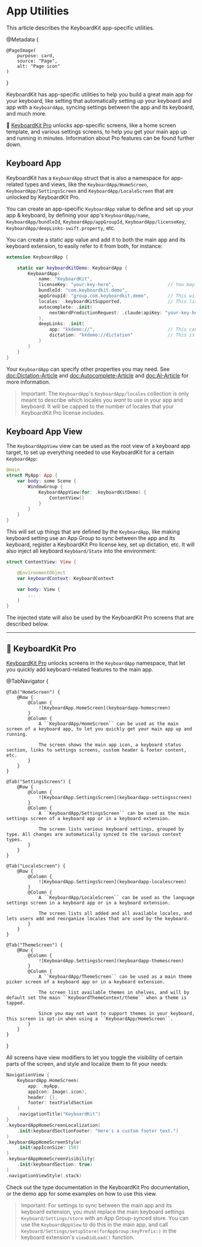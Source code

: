 # App Utilities

This article describes the KeyboardKit app-specific utilities.

@Metadata {

    @PageImage(
        purpose: card,
        source: "Page",
        alt: "Page icon"
    )
}

KeyboardKit has app-specific utilities to help you build a great main app for your keyboard, like setting that automatically setting up your keyboard and app with a ``KeyboardApp``, syncing settings between the app and its keyboard, and much more.   

👑 [KeyboardKit Pro][Pro] unlocks app-specific screens, like a home screen template, and various settings screens, to help you get your main app up and running in minutes. Information about Pro features can be found further down.



## Keyboard App

KeyboardKit has a ``KeyboardApp`` struct that is also a namespace for app-related types and views, like the ``KeyboardApp/HomeScreen``, ``KeyboardApp/SettingsScreen`` and ``KeyboardApp/LocaleScreen`` that are unlocked by KeyboardKit Pro.

You can create an app-specific ``KeyboardApp`` value to define and set up your app & keyboard, by defining your app's  ``KeyboardApp/name``, ``KeyboardApp/bundleId``, ``KeyboardApp/appGroupId``, ``KeyboardApp/licenseKey``, ``KeyboardApp/deepLinks-swift.property``, etc.

You can create a static app value and add it to both the main app and its keyboard extension, to easily refer to it from both, for instance:

```swift
extension KeyboardApp {

    static var keyboardKitDemo: KeyboardApp {
        KeyboardApp(
            name: "KeyboardKit",
            licenseKey: "your-key-here",                    // You may also use a license file
            bundleId: "com.keyboardkit.demo",
            appGroupId: "group.com.keyboardkit.demo",       // This will set up settings syncing
            locales: .keyboardKitSupported,                 // This list is capped to your license 
            autocomplete: .init(
                nextWordPredictionRequest: .claude(apiKey: "your-key-here")
            ),
            deepLinks: .init(
                app: "kkdemo://",                           // This can be used to open your app
                dictation: "kkdemo://dictation"             // This is the default url for the app url
            )
        )
    }
}
```

Your ``KeyboardApp`` can specify other properties you may need. See <doc:Dictation-Article> and <doc:Autocomplete-Article> and <doc:AI-Article> for more information. 

> Important: The ``KeyboardApp``'s ``KeyboardApp/locales`` collection is only meant to describe which locales you *want* to use in your app and keyboard. It will be capped to the number of locales that your KeyboardKit Pro license includes.


## Keyboard App View

The ``KeyboardAppView`` view can be used as the root view of a keyboard app target, to set up everything needed to use KeyboardKit for a certain ``KeyboardApp``:

```swift
@main
struct MyApp: App {
    var body: some Scene {
        WindowGroup {
            KeyboardAppView(for: .keyboardKitDemo) {
                ContentView()
            }
        }
    }
}
```

This will set up things that are defined by the ``KeyboardApp``, like making keyboard setting use an App Group to sync between the app and its keyboard, register a KeyboardKit Pro license key, set up dictation, etc. It will also inject all keyboard ``Keyboard/State`` into the environment:

```swift
struct ContentView: View {

    @EnvironmentObject
    var keyboardContext: KeyboardContext

    var body: View {
        ...
    }
}
```

The injected state will also be used by the KeyboardKit Pro screens that are described below.


---


## 👑 KeyboardKit Pro

[KeyboardKit Pro][Pro] unlocks screens in the ``KeyboardApp`` namespace, that let you quickly add keyboard-related features to the main app.

[Pro]: https://github.com/KeyboardKit/KeyboardKitPro

@TabNavigator {
    
    @Tab("HomeScreen") {
        @Row {
            @Column {
                ![KeyboardApp.HomeScreen](keyboardapp-homescreen)
            }
            @Column {
                A ``KeyboardApp/HomeScreen`` can be used as the main screen of a keyboard app, to let you quickly get your main app up and running. 
                
                The screen shows the main app icon, a keyboard status section, links to settings screens, custom header & footer content, etc.
            }
        }
    }
    
    @Tab("SettingsScreen") {
        @Row {
            @Column {
                ![KeyboardApp.SettingsScreen](keyboardapp-settingsscreen)
            }
            @Column {
                A ``KeyboardApp/SettingsScreen`` can be used as the main settings screen of a keyboard app or in a keyboard extension. 
                
                The screen lists various keyboard settings, grouped by type. All changes are automatically synced to the various context types.
            }
        }
    }
    
    @Tab("LocaleScreen") {
        @Row {
            @Column {
                ![KeyboardApp.SettingsScreen](keyboardapp-localescreen)
            }
            @Column {
                A ``KeyboardApp/LocaleScreen`` can be used as the language settings screen in a keyboard app or in a keyboard extension. 
                
                The screen lists all added and all available locales, and lets users add and reorganize locales that are used by the keyboard.
            }
        }
    }
    
    @Tab("ThemeScreen") {
        @Row {
            @Column {
                ![KeyboardApp.SettingsScreen](keyboardapp-themescreen)
            }
            @Column {
                A ``KeyboardApp/ThemeScreen`` can be used as a main theme picker screen of a keyboard app or in a keyboard extension.
                
                The screen list available themes in shelves, and will by default set the main ``KeyboardThemeContext/theme`` when a theme is tapped.
                
                Since you may not want to support themes in your keyboard, this screen is opt-in when using a ``KeyboardApp/HomeScreen``.
            }
        }
    }
}

All screens have view modifiers to let you toggle the visibility of certain parts of the screen, and style and localize them to fit your needs:

```swift
NavigationView {
    KeyboardApp.HomeScreen(
        app: .myApp,
        appIcon: Image(.icon),
        header: {},
        footer: textFieldSection
    )
    .navigationTitle("KeyboardKit")
}
.keyboardAppHomeScreenLocalization(
    .init(keyboardSectionFooter: "Here's a custom footer text.")
)
.keyboardAppHomeScreenStyle(
    .init(appIconSize: 150)
)
.keyboardAppHomeScreenVisibility(
    .init(keyboardSection: true)
)
.navigationViewStyle(.stack)
```

Check out the type documentation in the KeyboardKit Pro documentation, or the demo app for some examples on how to use this view.

> Important: For settings to sync between the main app and its keyboard extension, you must replace the main keyboard settings ``Keyboard/Settings/store`` with an App Group-synced store. You can use the ``KeyboardAppView`` to do this in the main app, and call  ``Keyboard/Settings/setupStore(forAppGroup:keyPrefix:)`` in the keyboard extension's `viewDidLoad()` function.
